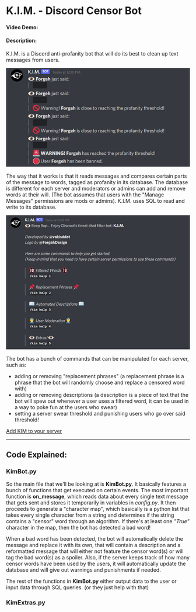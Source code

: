 # K.I.M. - Discord Censor Bot
#### Video Demo:  <URL HERE>
#### Description:
  K.I.M. is a Discord anti-profanity bot that will do its best to clean up text messages from users.
  
   ![screen2](Screenshot2.png)
  
  The way that it works is that it reads messages and compares certain parts of the message to words, tagged as profanity in its database. The database is different for each server and moderators or admins can add and remove words at their will. (The bot assumes that users with the "Manage Messages" permissions are mods or admins). K.I.M. uses SQL to read and write to its database.
  
   ![screen1](Screenshot1.png)
  
  The bot has a bunch of commands that can be manipulated for each server, such as:
  - adding or removing "replacement phrases" (a replacement phrase is a phrase that the bot will randomly choose and replace a censored word with)
  - adding or removing descriptions (a description is a piece of text that the bot will spew out whenever a user uses a filtered word, it can be used in a way to poke fun at the users who swear)
  - setting a server swear threshold and punishing users who go over said threshold!
  
  [Add KIM to your server](https://discord.com/oauth2/authorize?client_id=854075604035305542&permissions=10246&scope=bot)

-------------------------------------------------------------------------------------------------------------------------------------------------------------
## Code Explained:
### KimBot.py
  
  So the main file that we'll be looking at is **KimBot.py**. It basically features a bunch of functions that get executed on certain events. The most important function is **on_message**, which reads data about every single text message that gets sent and stores it temporarily in variables in *config.py*. It then proceeds to generate a "character map", which basically is a python list that takes every single character from a string and determines if the string contains a "censor" word through an algorithm. If there's at least one *"True"* character in the map, then the bot has detected a bad word! 
  
  When a bad word has been detected, the bot will automatically delete the message and replace it with its own, that will contain a description and a reformatted message that will either not feature the censor word(s) or will tag the bad word(s) as a spoiler. Also, if the server keeps track of how many censor words have been used by the users, it will automatically update the database and will give out warnings and punishments if needed.
  
  The rest of the functions in **KimBot.py** either output data to the user or input data through SQL queries. (or they just help with that)
  
### KimExtras.py
